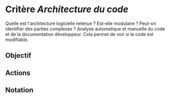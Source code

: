 # Critère *Architecture du code*
Quelle est l'architecture logicielle retenue ? Est-elle modulaire ? Peut-on identifier des parties complexes ? Analyse automatique et manuelle du code et de la documentation développeur. Cela permet de voir si le code est modifiable.

## Objectif


## Actions


## Notation
